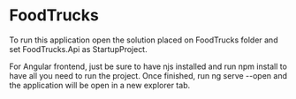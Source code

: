 # FoodTrucks

To run this application open the solution placed on FoodTrucks folder and set FoodTrucks.Api as StartupProject.

For Angular frontend, just be sure to have njs installed and run npm install to have all you need to run the project.
Once finished, run ng serve --open and the application will be open in a new explorer tab.
